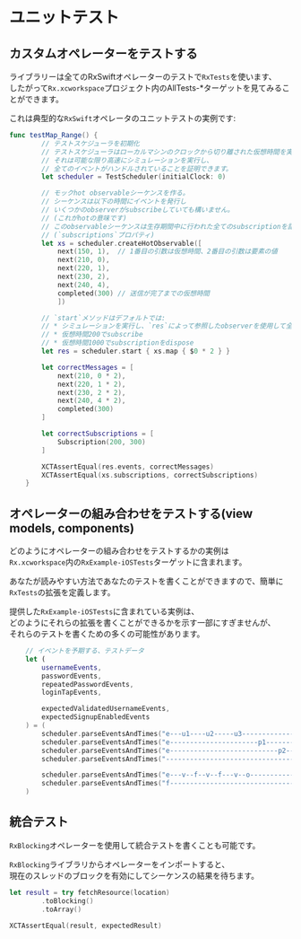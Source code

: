 ユニットテスト
==========

## カスタムオペレーターをテストする

ライブラリーは全てのRxSwiftオペレーターのテストで`RxTests`を使います、  
したがって`Rx.xcworkspace`プロジェクト内のAllTests-*ターゲットを見てみることができます。

これは典型的な`RxSwift`オペレータのユニットテストの実例です:

```swift
func testMap_Range() {
        // テストスケジューラを初期化
        // テストスケジューラはローカルマシンのクロックから切り離された仮想時間を実装している
        // それは可能な限り高速にシミュレーションを実行し、
        // 全てのイベントがハンドルされていることを証明できます。
        let scheduler = TestScheduler(initialClock: 0)

        // モックhot observableシーケンスを作る。
        // シーケンスは以下の時間にイベントを発行し
        // いくつかのobserverがsubscribeしていても構いません。
        // (これがhotの意味です)
        // このobservableシーケンスは生存期間中に行われた全てのsubscriptionを記録します。
        // (`subscriptions`プロパティ)
        let xs = scheduler.createHotObservable([
            next(150, 1),  // 1番目の引数は仮想時間、2番目の引数は要素の値
            next(210, 0),
            next(220, 1),
            next(230, 2),
            next(240, 4),
            completed(300) // 送信が完了までの仮想時間
            ])

        // `start`メソッドはデフォルトでは:
        // * シミュレーションを実行し、`res`によって参照したobserverを使用して全てのイベントを記録します。
        // * 仮想時間200でsubscribe
        // * 仮想時間1000でsubscriptionをdispose
        let res = scheduler.start { xs.map { $0 * 2 } }

        let correctMessages = [
            next(210, 0 * 2),
            next(220, 1 * 2),
            next(230, 2 * 2),
            next(240, 4 * 2),
            completed(300)
        ]

        let correctSubscriptions = [
            Subscription(200, 300)
        ]

        XCTAssertEqual(res.events, correctMessages)
        XCTAssertEqual(xs.subscriptions, correctSubscriptions)
    }
```

## オペレーターの組み合わせをテストする(view models, components)

どのようにオペレーターの組み合わせをテストするかの実例は  
`Rx.xcworkspace`内の`RxExample-iOSTests`ターゲットに含まれます。

あなたが読みやすい方法であなたのテストを書くことができますので、簡単に`RxTests`の拡張を定義します。

提供した`RxExample-iOSTests`に含まれている実例は、  
どのようにそれらの拡張を書くことができるかを示す一部にすぎませんが、  
それらのテストを書くための多くの可能性があります。

```swift
    // イベントを予期する、テストデータ
    let (
        usernameEvents,
        passwordEvents,
        repeatedPasswordEvents,
        loginTapEvents,

        expectedValidatedUsernameEvents,
        expectedSignupEnabledEvents
    ) = (
        scheduler.parseEventsAndTimes("e---u1----u2-----u3-----------------", values: stringValues).first!,
        scheduler.parseEventsAndTimes("e----------------------p1-----------", values: stringValues).first!,
        scheduler.parseEventsAndTimes("e---------------------------p2---p1-", values: stringValues).first!,
        scheduler.parseEventsAndTimes("------------------------------------", values: events).first!,

        scheduler.parseEventsAndTimes("e---v--f--v--f---v--o----------------", values: validations).first!,
        scheduler.parseEventsAndTimes("f--------------------------------t---", values: booleans).first!
    )
```

## 統合テスト

`RxBlocking`オペレーターを使用して統合テストを書くことも可能です。

`RxBlocking`ライブラリからオペレーターをインポートすると、  
現在のスレッドのブロックを有効にしてシーケンスの結果を待ちます。

```swift
let result = try fetchResource(location)
        .toBlocking()
        .toArray()

XCTAssertEqual(result, expectedResult)
```

